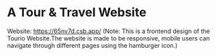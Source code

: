 # A Tour & Travel Website
Website: https://65nv7d.csb.app/                                                                                                                                       (Note: This is a frontend design of the Tourio Website.The website is made to be responsive, mobile users can navigate through different pages using the hamburger icon.)
